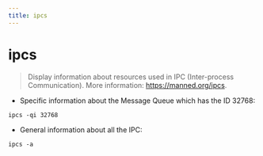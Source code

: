```yaml
---
title: ipcs
---
```

# ipcs

> Display information about resources used in IPC (Inter-process Communication).
> More information: <https://manned.org/ipcs>.

- Specific information about the Message Queue which has the ID 32768:

`ipcs -qi 32768`

- General information about all the IPC:

`ipcs -a`
